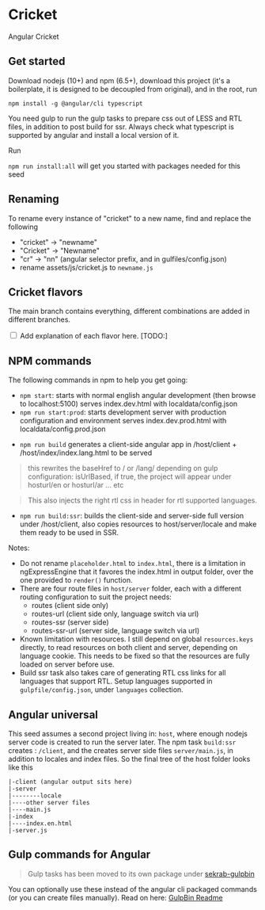 # Cricket

Angular Cricket

## Get started

Download nodejs (10+) and npm (6.5+), download this project (it's a boilerplate, it is designed to be decoupled from original), and in the root, run 

`npm install -g @angular/cli typescript`

You need gulp to run the gulp tasks to prepare css out of LESS and RTL files, in addition to post build for ssr. Always check what typescript is supported by angular and install a local version of it.

Run

`npm run install:all` will get you started with packages needed for this seed

## Renaming

To rename every instance of "cricket" to a new name, find and replace the following
- "cricket" -> "newname"
- "Cricket" -> "Newname"
- "cr" -> "nn" (angular selector prefix, and in gulfiles/config.json)
- rename assets/js/cricket.js to `newname.js`

## Cricket flavors

The main branch contains everything, different combinations are added in different branches. 


<input type="checkbox"> Add explanation of each flavor here. [TODO:]

<!-- |             | SSR         | URL BASED | RTL
| ----------- | ----------- | --------- |-------
| ssr-url     | ✅         | ✅        |
| ssr         | ✅         |           |
| client-url  |             | ✅       |
| client      |             |            |
| ssr-url-rtl | ✅         | ✅        | ✅
| ssr-rtl     | ✅         |           | ✅
| client-url-rtl  |             | ✅       | ✅
| client-rtl      |             |            | ✅

1. ssr
2. ssr-rtl
3. client-only
4. client-only-rtl

// being url based does not need a lot of work -->

## NPM commands

The following commands in npm to help you get going:

- `npm start`: starts with normal english angular development (then browse to localhost:5100)
    serves index.dev.html with localdata/config.json
- `npm run start:prod`: starts development server with production configuration and environment
    serves index.dev.prod.html with localdata/config.prod.json

<!-- - `npm run network`: starts with 192.168.0.100:5200 as host to test localhost on mobile devices (change host in package.json)
- `npm run network:secure`: starts with normal english angular development, under https (then browse to https://192.168.0.100:5200) This option might need a local certificate to be created. This option needs https for iis to run mockup api. This option never works on Safari. -->

- `npm run build` generates a client-side angular app in /host/client + /host/index/index.lang.html to be served
> this rewrites the baseHref to / or /lang/ depending on gulp configuration: isUrlBased, 
> if true, the project will appear under hosturl/en or hosturl/ar ... etc

> This also injects the right rtl css in header for rtl supported languages.

- `npm run build:ssr`:  builds the client-side and server-side full version under /host/client, also copies resources to host/server/locale and make them ready to be used in SSR. 

Notes:

- Do not rename `placeholder.html` to `index.html`, there is a limitation in ngExpressEngine that it favores the index.html in output folder, over the one provided to `render()` function.
- There are four route files in `host/server` folder, each with a different routing configuration to suit the project needs: 
    - routes (client side only)
    - routes-url (client side only, language switch via url)
    - routes-ssr (server side)
    - routes-ssr-url (server side, language switch via url)
- Known limitation with resources. I still depend on global `resources.keys` directly, to read resources on both client and server, depending on language cookie. This needs to be fixed so that the resources are fully loaded on server before use.
- Build ssr task also takes care of generating RTL css links for all languages that support RTL. Setup languages supported in `gulpfile/config.json`, under `languages` collection.

## Angular universal

This seed assumes a second project living in: `host`, where enough nodejs server code is created to run the server later. The npm task `build:ssr` creates : `/client`, and the creates server side files `server/main.js`, in addition to locales and index files. So the final tree of the host folder looks like this

```
|-client (angular output sits here)
|-server
|--------locale
|----other server files
|----main.js
|-index
|----index.en.html
|-server.js
```

## Gulp commands for Angular

> Gulp tasks has been moved to its own package under [sekrab-gulpbin](https://www.npmjs.com/package/sekrab-gulpbin)

You can optionally use these instead of the angular cli packaged commands (or you can create files manually). Read on here:
[GulpBin Readme](https://github.com/ayyash/gulpbin)



